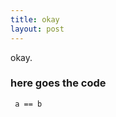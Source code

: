 ```yaml
---
title: okay
layout: post
---
```




okay.

### here goes the code
<pre><code> a == b 
	</code></pre>